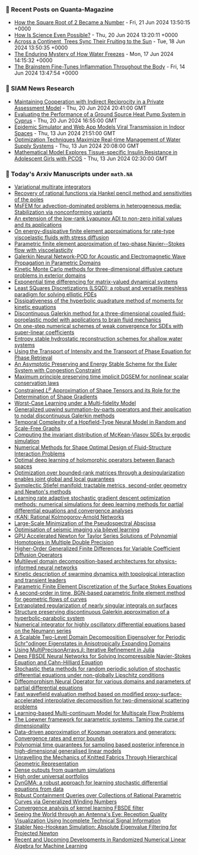 ### 📝 Recent Posts on Quanta-Magazine
<!-- quanta starts -->
* <a href="https://www.quantamagazine.org/how-the-square-root-of-2-became-a-number-20240621/">How the Square Root of 2 Became a Number</a> - Fri, 21 Jun 2024 13:50:15 +0000
* <a href="https://www.quantamagazine.org/how-is-science-even-possible-20240620/">How Is Science Even Possible?</a> - Thu, 20 Jun 2024 13:20:11 +0000
* <a href="https://www.quantamagazine.org/across-a-continent-trees-sync-their-fruiting-to-the-sun-20240618/">Across a Continent, Trees Sync Their Fruiting to the Sun</a> - Tue, 18 Jun 2024 13:50:35 +0000
* <a href="https://www.quantamagazine.org/the-enduring-mystery-of-how-water-freezes-20240617/">The Enduring Mystery of How Water Freezes</a> - Mon, 17 Jun 2024 14:15:32 +0000
* <a href="https://www.quantamagazine.org/the-brainstem-fine-tunes-inflammation-throughout-the-body-20240614/">The Brainstem Fine-Tunes Inflammation Throughout the Body</a> - Fri, 14 Jun 2024 13:47:54 +0000
<!-- quanta ends -->

### 📝 SIAM News Research
<!-- siam-news starts -->
* <a href="https://sinews.siam.org/Details-Page/maintaining-cooperation-with-indirect-reciprocity-in-a-private-assessment-model">Maintaining Cooperation with Indirect Reciprocity in a Private Assessment Model</a> - Thu, 20 Jun 2024 20:41:00 GMT
* <a href="https://sinews.siam.org/Details-Page/evaluating-the-performance-of-a-ground-source-heat-pump-system-in-cyprus">Evaluating the Performance of a Ground Source Heat Pump System in Cyprus</a> - Thu, 20 Jun 2024 16:55:00 GMT
* <a href="https://sinews.siam.org/Details-Page/epidemic-simulator-and-web-app-models-viral-transmission-in-indoor-spaces">Epidemic Simulator and Web App Models Viral Transmission in Indoor Spaces</a> - Thu, 13 Jun 2024 21:51:00 GMT
* <a href="https://sinews.siam.org/Details-Page/optimization-techniques-maximize-real-time-management-of-water-supply-systems">Optimization Techniques Maximize Real-time Management of Water Supply Systems</a> - Thu, 13 Jun 2024 20:08:00 GMT
* <a href="https://sinews.siam.org/Details-Page/mathematical-model-explores-tissue-specific-insulin-resistance-in-adolescent-girls-with-pcos">Mathematical Model Explores Tissue-specific Insulin Resistance in Adolescent Girls with PCOS</a> - Thu, 13 Jun 2024 02:30:00 GMT
<!-- siam-news ends -->

### 📝 Today's Arxiv Manuscripts under ``math.NA``
<!-- arxiv-math-na starts -->
* <a href="https://arxiv.org/abs/2406.12991">Variational multirate integrators</a>
* <a href="https://arxiv.org/abs/2406.13192">Recovery of rational functions via Hankel pencil method and sensitivities of the poles</a>
* <a href="https://arxiv.org/abs/2406.13437">MsFEM for advection-dominated problems in heterogeneous media: Stabilization via nonconforming variants</a>
* <a href="https://arxiv.org/abs/2406.13477">An extension of the low-rank Lyapunov ADI to non-zero initial values and its applications</a>
* <a href="https://arxiv.org/abs/2406.13525">On energy-dissipative finite element approximations for rate-type viscoelastic fluids with stress diffusion</a>
* <a href="https://arxiv.org/abs/2406.13566">Parametric finite element approximation of two-phase Navier--Stokes flow with viscoelasticity</a>
* <a href="https://arxiv.org/abs/2406.13567">Galerkin Neural Network-POD for Acoustic and Electromagnetic Wave Propagation in Parametric Domains</a>
* <a href="https://arxiv.org/abs/2406.13644">Kinetic Monte Carlo methods for three-dimensional diffusive capture problems in exterior domains</a>
* <a href="https://arxiv.org/abs/2406.13761">Exponential time differencing for matrix-valued dynamical systems</a>
* <a href="https://arxiv.org/abs/2406.13872">Least SQuares Discretizations (LSQD): a robust and versatile meshless paradigm for solving elliptic PDEs</a>
* <a href="https://arxiv.org/abs/2406.13931">Dissipativeness of the hyperbolic quadrature method of moments for kinetic equations</a>
* <a href="https://arxiv.org/abs/2406.14041">Discontinuous Galerkin method for a three-dimensional coupled fluid-poroelastic model with applications to brain fluid mechanics</a>
* <a href="https://arxiv.org/abs/2406.14065">On one-step numerical schemes of weak convergence for SDEs with super-linear coefficients</a>
* <a href="https://arxiv.org/abs/2406.14119">Entropy stable hydrostatic reconstruction schemes for shallow water systems</a>
* <a href="https://arxiv.org/abs/2406.14143">Using the Transport of Intensity and the Transport of Phase Equation for Phase Retrieval</a>
* <a href="https://arxiv.org/abs/2406.14168">An Asymptotic Preserving and Energy Stable Scheme for the Euler System with Congestion Constraint</a>
* <a href="https://arxiv.org/abs/2406.14317">Maximum principle preserving time implicit DGSEM for nonlinear scalar conservation laws</a>
* <a href="https://arxiv.org/abs/2406.14405">Constrained $L^p$ Approximation of Shape Tensors and its Role for the Determination of Shape Gradients</a>
* <a href="https://arxiv.org/abs/2406.14418">Worst-Case Learning under a Multi-fidelity Model</a>
* <a href="https://arxiv.org/abs/2406.14557">Generalized upwind summation-by-parts operators and their application to nodal discontinuous Galerkin methods</a>
* <a href="https://arxiv.org/abs/2406.12895">Temporal Complexity of a Hopfield-Type Neural Model in Random and Scale-Free Graphs</a>
* <a href="https://arxiv.org/abs/2406.13370">Computing the invariant distribution of McKean-Vlasov SDEs by ergodic simulation</a>
* <a href="https://arxiv.org/abs/2406.13379">Numerical Methods for Shape Optimal Design of Fluid-Structure Interaction Problems</a>
* <a href="https://arxiv.org/abs/2406.13928">Optimal deep learning of holomorphic operators between Banach spaces</a>
* <a href="https://arxiv.org/abs/2406.14211">Optimization over bounded-rank matrices through a desingularization enables joint global and local guarantees</a>
* <a href="https://arxiv.org/abs/2406.14299">Symplectic Stiefel manifold: tractable metrics, second-order geometry and Newton's methods</a>
* <a href="https://arxiv.org/abs/2406.14340">Learning rate adaptive stochastic gradient descent optimization methods: numerical simulations for deep learning methods for partial differential equations and convergence analyses</a>
* <a href="https://arxiv.org/abs/2406.14495">rKAN: Rational Kolmogorov-Arnold Networks</a>
* <a href="https://arxiv.org/abs/2208.07540">Large-Scale Minimization of the Pseudospectral Abscissa</a>
* <a href="https://arxiv.org/abs/2301.10762">Optimisation of seismic imaging via bilevel learning</a>
* <a href="https://arxiv.org/abs/2301.12659">GPU Accelerated Newton for Taylor Series Solutions of Polynomial Homotopies in Multiple Double Precision</a>
* <a href="https://arxiv.org/abs/2305.01320">Higher-Order Generalized Finite Differences for Variable Coefficient Diffusion Operators</a>
* <a href="https://arxiv.org/abs/2306.05486">Multilevel domain decomposition-based architectures for physics-informed neural networks</a>
* <a href="https://arxiv.org/abs/2307.12044">Kinetic description of swarming dynamics with topological interaction and transient leaders</a>
* <a href="https://arxiv.org/abs/2309.00931">Parametric Finite Element Discretization of the Surface Stokes Equations</a>
* <a href="https://arxiv.org/abs/2309.12875">A second-order in time, BGN-based parametric finite element method for geometric flows of curves</a>
* <a href="https://arxiv.org/abs/2309.14169">Extrapolated regularization of nearly singular integrals on surfaces</a>
* <a href="https://arxiv.org/abs/2311.01264">Structure preserving discontinuous Galerkin approximation of a hyperbolic-parabolic system</a>
* <a href="https://arxiv.org/abs/2311.07142">Numerical integrator for highly oscillatory differential equations based on the Neumann series</a>
* <a href="https://arxiv.org/abs/2311.08757">A Scalable Two-Level Domain Decomposition Eigensolver for Periodic Schr"odinger Eigenstates in Anisotropically Expanding Domains</a>
* <a href="https://arxiv.org/abs/2311.14616">Using MultiPrecisonArrays.jl: Iterative Refinement in Julia</a>
* <a href="https://arxiv.org/abs/2401.03427">Deep FBSDE Neural Networks for Solving Incompressible Navier-Stokes Equation and Cahn-Hilliard Equation</a>
* <a href="https://arxiv.org/abs/2401.09747">Stochastic theta methods for random periodic solution of stochastic differential equations under non-globally Lipschitz conditions</a>
* <a href="https://arxiv.org/abs/2402.12475">Diffeomorphism Neural Operator for various domains and parameters of partial differential equations</a>
* <a href="https://arxiv.org/abs/2403.08290">Fast wavefield evaluation method based on modified proxy-surface-accelerated interpolative decomposition for two-dimensional scattering problems</a>
* <a href="https://arxiv.org/abs/2403.14084">Learning-based Multi-continuum Model for Multiscale Flow Problems</a>
* <a href="https://arxiv.org/abs/2405.00495">The Loewner framework for parametric systems: Taming the curse of dimensionality</a>
* <a href="https://arxiv.org/abs/2405.00539">Data-driven approximation of Koopman operators and generators: Convergence rates and error bounds</a>
* <a href="https://arxiv.org/abs/2208.13296">Polynomial time guarantees for sampling based posterior inference in high-dimensional generalised linear models</a>
* <a href="https://arxiv.org/abs/2307.12360">Unravelling the Mechanics of Knitted Fabrics Through Hierarchical Geometric Representation</a>
* <a href="https://arxiv.org/abs/2307.14441">Dense outputs from quantum simulations</a>
* <a href="https://arxiv.org/abs/2311.13564">High order universal portfolios</a>
* <a href="https://arxiv.org/abs/2402.14475">DynGMA: a robust approach for learning stochastic differential equations from data</a>
* <a href="https://arxiv.org/abs/2403.17371">Robust Containment Queries over Collections of Rational Parametric Curves via Generalized Winding Numbers</a>
* <a href="https://arxiv.org/abs/2405.13390">Convergence analysis of kernel learning FBSDE filter</a>
* <a href="https://arxiv.org/abs/2405.15253">Seeing the World through an Antenna's Eye: Reception Quality Visualization Using Incomplete Technical Signal Information</a>
* <a href="https://arxiv.org/abs/2406.05928">Stabler Neo-Hookean Simulation: Absolute Eigenvalue Filtering for Projected Newton</a>
* <a href="https://arxiv.org/abs/2406.11151">Recent and Upcoming Developments in Randomized Numerical Linear Algebra for Machine Learning</a>
<!-- arxiv-math-na ends -->
